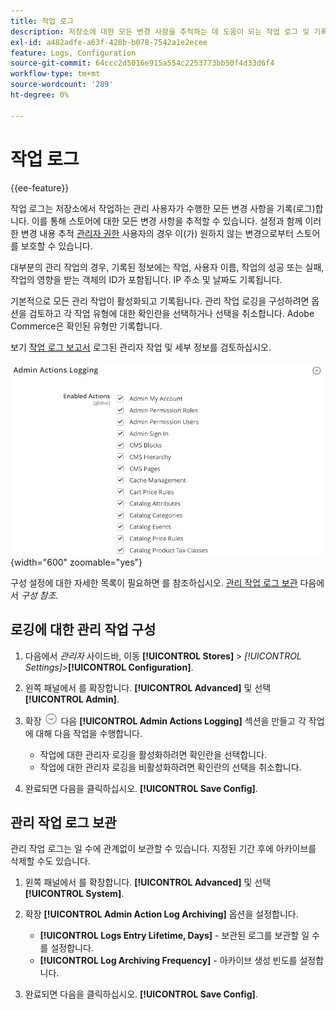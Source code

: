 ```yaml
---
title: 작업 로그
description: 저장소에 대한 모든 변경 사항을 추적하는 데 도움이 되는 작업 로그 및 기록된 작업을 구성하는 방법에 대해 알아봅니다.
exl-id: a482adfe-a63f-428b-b078-7542a1e2ecee
feature: Logs, Configuration
source-git-commit: 64ccc2d5016e915a554c2253773bb50f4d33d6f4
workflow-type: tm+mt
source-wordcount: '289'
ht-degree: 0%

---
```


# 작업 로그

{{ee-feature}}

작업 로그는 저장소에서 작업하는 관리 사용자가 수행한 모든 변경 사항을 기록(로그)합니다. 이를 통해 스토어에 대한 모든 변경 사항을 추적할 수 있습니다. 설정과 함께 이러한 변경 내용 추적 [관리자 권한](permissions.md) 사용자의 경우 이(가) 원하지 않는 변경으로부터 스토어를 보호할 수 있습니다.

대부분의 관리 작업의 경우, 기록된 정보에는 작업, 사용자 이름, 작업의 성공 또는 실패, 작업의 영향을 받는 객체의 ID가 포함됩니다. IP 주소 및 날짜도 기록됩니다.

기본적으로 모든 관리 작업이 활성화되고 기록됩니다. 관리 작업 로깅을 구성하려면 옵션을 검토하고 각 작업 유형에 대한 확인란을 선택하거나 선택을 취소합니다. Adobe Commerce은 확인된 유형만 기록합니다.

보기 [작업 로그 보고서](action-log-report.md) 로그된 관리자 작업 및 세부 정보를 검토하십시오.

![고급 구성 - 관리자 작업 로깅](../configuration-reference/advanced/assets/admin-actions-logging.png){width="600" zoomable="yes"}

구성 설정에 대한 자세한 목록이 필요하면 를 참조하십시오. [관리 작업 로그 보관](../configuration-reference/advanced/system.md) 다음에서 _구성 참조_.

## 로깅에 대한 관리 작업 구성

1. 다음에서 _관리자_ 사이드바, 이동 **[!UICONTROL Stores]** > _[!UICONTROL Settings]_>**[!UICONTROL Configuration]**.

1. 왼쪽 패널에서 를 확장합니다. **[!UICONTROL Advanced]** 및 선택 **[!UICONTROL Admin]**.

1. 확장 ![확장 선택기](../assets/icon-display-expand.png) 다음 **[!UICONTROL Admin Actions Logging]** 섹션을 만들고 각 작업에 대해 다음 작업을 수행합니다.

   - 작업에 대한 관리자 로깅을 활성화하려면 확인란을 선택합니다.
   - 작업에 대한 관리자 로깅을 비활성화하려면 확인란의 선택을 취소합니다.

1. 완료되면 다음을 클릭하십시오. **[!UICONTROL Save Config]**.

## 관리 작업 로그 보관

관리 작업 로그는 일 수에 관계없이 보관할 수 있습니다. 지정된 기간 후에 아카이브를 삭제할 수도 있습니다.

1. 왼쪽 패널에서 를 확장합니다. **[!UICONTROL Advanced]** 및 선택 **[!UICONTROL System]**.

1. 확장 **[!UICONTROL Admin Action Log Archiving]** 옵션을 설정합니다.

   - **[!UICONTROL Logs Entry Lifetime, Days]** - 보관된 로그를 보관할 일 수를 설정합니다.
   - **[!UICONTROL Log Archiving Frequency]** - 아카이브 생성 빈도를 설정합니다.

1. 완료되면 다음을 클릭하십시오. **[!UICONTROL Save Config]**.

